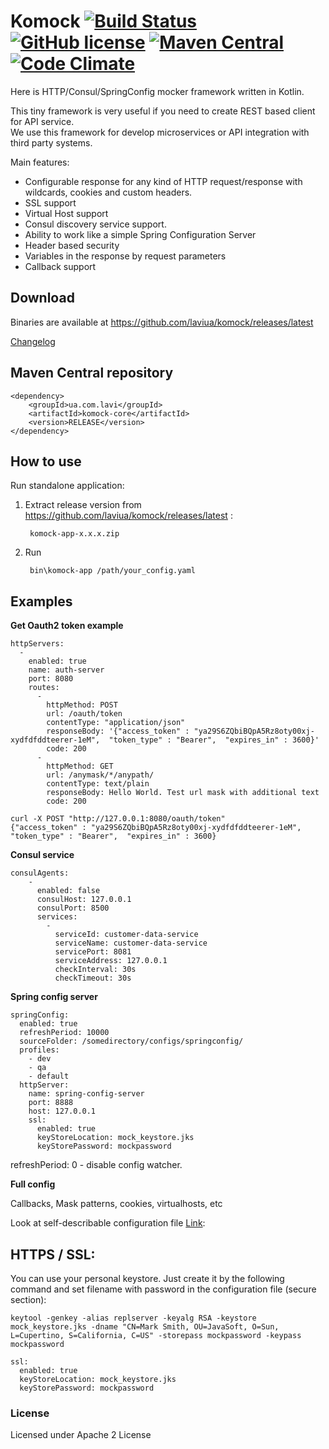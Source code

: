 # Komock [![Build Status](https://travis-ci.org/laviua/komock.svg?branch=master)](https://travis-ci.org/laviua/komock) [![GitHub license](https://img.shields.io/badge/license-Apache%20License%202.0-blue.svg?style=flat)](http://www.apache.org/licenses/LICENSE-2.0) [![Maven Central](https://img.shields.io/maven-central/v/ua.com.lavi/komock-core.svg?style=plastic)]() [![Code Climate](https://codeclimate.com/github/laviua/komock/badges/gpa.svg)](https://codeclimate.com/github/laviua/komock)
Here is HTTP/Consul/SpringConfig mocker framework written in Kotlin.  

This tiny framework is very useful if you need to create REST based client for API service.  
We use this framework for develop microservices or API integration with third party systems.  

Main features:  
- Configurable response for any kind of HTTP request/response with wildcards, cookies and custom headers.
- SSL support
- Virtual Host support
- Consul discovery service support.
- Ability to work like a simple Spring Configuration Server
- Header based security
- Variables in the response by request parameters
- Callback support

## Download

Binaries are available at
https://github.com/laviua/komock/releases/latest

[Changelog](https://github.com/laviua/komock/blob/master/changelog.md)

## Maven Central repository

    <dependency>
        <groupId>ua.com.lavi</groupId>
        <artifactId>komock-core</artifactId>
        <version>RELEASE</version>
    </dependency>

## How to use

Run standalone application:

1. Extract release version from https://github.com/laviua/komock/releases/latest :
    
        komock-app-x.x.x.zip

3. Run

        bin\komock-app /path/your_config.yaml


## Examples
**Get Oauth2 token example**

    httpServers:
      -
        enabled: true
        name: auth-server
        port: 8080
        routes:
          -
            httpMethod: POST
            url: /oauth/token
            contentType: "application/json"
            responseBody: '{"access_token" : "ya29S6ZQbiBQpA5Rz8oty00xj-xydfdfddteerer-1eM",  "token_type" : "Bearer",  "expires_in" : 3600}'
            code: 200
          -
            httpMethod: GET
            url: /anymask/*/anypath/
            contentType: text/plain
            responseBody: Hello World. Test url mask with additional text
            code: 200

    curl -X POST "http://127.0.0.1:8080/oauth/token"
    {"access_token" : "ya29S6ZQbiBQpA5Rz8oty00xj-xydfdfddteerer-1eM",  "token_type" : "Bearer",  "expires_in" : 3600}

**Consul service**

    consulAgents:
        -
          enabled: false
          consulHost: 127.0.0.1
          consulPort: 8500
          services:
            -
              serviceId: customer-data-service
              serviceName: customer-data-service
              servicePort: 8081
              serviceAddress: 127.0.0.1
              checkInterval: 30s
              checkTimeout: 30s
              
**Spring config server**

    springConfig:
      enabled: true
      refreshPeriod: 10000
      sourceFolder: /somedirectory/configs/springconfig/
      profiles:
        - dev
        - qa
        - default
      httpServer:
        name: spring-config-server
        port: 8888
        host: 127.0.0.1
        ssl:
          enabled: true
          keyStoreLocation: mock_keystore.jks
          keyStorePassword: mockpassword

refreshPeriod: 0 - disable config watcher.

**Full config**

Callbacks, Mask patterns, cookies, virtualhosts, etc

Look at self-describable configuration file [Link](https://github.com/laviua/komock/blob/master/komock-core/mock_example.yml):

## HTTPS / SSL:

You can use your personal keystore. Just create it by the following command and set filename with password in the configuration file (secure section):

    keytool -genkey -alias replserver -keyalg RSA -keystore mock_keystore.jks -dname "CN=Mark Smith, OU=JavaSoft, O=Sun, L=Cupertino, S=California, C=US" -storepass mockpassword -keypass mockpassword

    ssl:
      enabled: true
      keyStoreLocation: mock_keystore.jks
      keyStorePassword: mockpassword

### License ###
Licensed under Apache 2 License